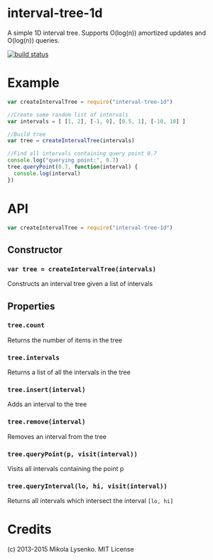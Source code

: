 interval-tree-1d
================
A simple 1D interval tree.  Supports O(log(n)) amortized updates and O(log(n)) queries.

[![build status](https://secure.travis-ci.org/mikolalysenko/interval-tree-1d.png)](http://travis-ci.org/mikolalysenko/interval-tree-1d)

# Example

```javascript
var createIntervalTree = require("interval-tree-1d")

//Create some random list of intervals
var intervals = [ [1, 2], [-1, 0], [0.5, 1], [-10, 10] ]

//Build tree
var tree = createIntervalTree(intervals)

//Find all intervals containing query point 0.7
console.log("querying point:", 0.7)
tree.queryPoint(0.7, function(interval) {
  console.log(interval)
})
```

# API

```javascript
var createIntervalTree = require("interval-tree-1d")
```

## Constructor

### `var tree = createIntervalTree(intervals)`
Constructs an interval tree given a list of intervals

## Properties

### `tree.count`
Returns the number of items in the tree

### `tree.intervals`
Returns a list of all the intervals in the tree

### `tree.insert(interval)`
Adds an interval to the tree

### `tree.remove(interval)`
Removes an interval from the tree

### `tree.queryPoint(p, visit(interval))`
Visits all intervals containing the point p

### `tree.queryInterval(lo, hi, visit(interval))`
Returns all intervals which intersect the interval `[lo, hi]`

# Credits
(c) 2013-2015 Mikola Lysenko. MIT License